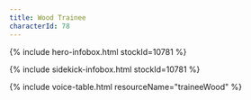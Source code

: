 ```yaml
---
title: Wood Trainee
characterId: 78
---
```


{% include hero-infobox.html stockId=10781 %}

{% include sidekick-infobox.html stockId=10781 %}

{% include voice-table.html resourceName="traineeWood"
%}
